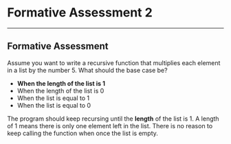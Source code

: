 # Formative Assessment 2

---

## Formative Assessment

Assume you want to write a recursive function that multiplies each element in a list by the number 5. What should the base case be?

- **When the length of the list is 1**
- When the length of the list is 0
- When the list is equal to 1
- When the list is equal to 0

The program should keep recursing until the **length** of the list is 1. A length of 1 means there is only one element left in the list. There is no reason to keep calling the function when once the list is empty.
